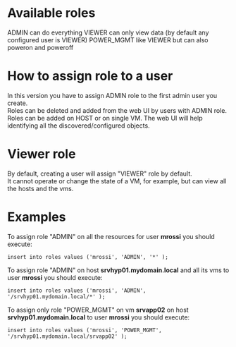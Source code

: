 # Available roles
ADMIN           can do everything
VIEWER          can only view data (by default any configured user is VIEWER)
POWER_MGMT      like VIEWER but can also poweron and poweroff

# How to assign role to a user
In this version you have to assign ADMIN role to the first admin user you create. <br/>
Roles can be deleted and added from the web UI by users with ADMIN role.<br />
Roles can be added on HOST or on single VM. The web UI will help identifying all the discovered/configured objects.<br/>

# Viewer role
By default, creating a user will assign "VIEWER" role by default.<br/>
It cannot operate or change the state of a VM, for example, but can view all the hosts and the vms.

# Examples 
To assign role "ADMIN" on all the resources for user <b>mrossi</b> you should execute:
   ```
   insert into roles values ('mrossi', 'ADMIN', '*' );
   ```

To assign role "ADMIN" on host <b>srvhyp01.mydomain.local</b> and all its vms to user <b>mrossi</b> you should execute:
   ```
   insert into roles values ('mrossi', 'ADMIN', '/srvhyp01.mydomain.local/*' );
   ```

To assign only role "POWER_MGMT" on vm <b>srvapp02</b> on host <b>srvhyp01.mydomain.local</b> to user <b>mrossi</b> you should execute:
   ```
   insert into roles values ('mrossi', 'POWER_MGMT', '/srvhyp01.mydomain.local/srvapp02' );
   ```




